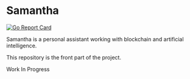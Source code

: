 # Samantha

[![Go Report Card](https://goreportcard.com/badge/github.com/fberrez/samantha-front)](https://goreportcard.com/report/github.com/fberrez/samantha-front)


Samantha is a personal assistant working with blockchain and artificial intelligence.

This repository is the front part of the project.

Work In Progress
